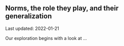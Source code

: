 ## Norms, the role they play, and their generalization

Last updated: 2022-01-21

Our exploration begins with a look at ...
